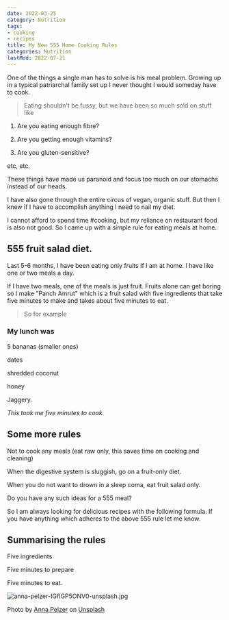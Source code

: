 ```yaml
---
date: 2022-03-25
category: Nutrition
tags:
- cooking
- recipes
title: My New 555 Home Cooking Rules
categories: Nutrition
lastMod: 2022-07-21
---
```

One of the things a single man has to solve is his meal problem. Growing up in a typical patriarchal family set up I never thought I would someday have to cook.

> Eating shouldn't be fussy, but we have been so much sold on stuff like

1. Are you eating enough fibre?

2. Are you getting enough vitamins?

3. Are you gluten-sensitive?

etc, etc.

These things have made us paranoid and focus too much on our stomachs instead of our heads.

I have also gone through the entire circus of vegan, organic stuff. But then I knew if I have to accomplish anything I need to nail my diet.

I cannot afford to spend time #cooking, but my reliance on restaurant food is also not good. So I came up with a simple rule for eating meals at home.

## 555 fruit salad diet.

Last 5-6 months, I have been eating only fruits If I am at home. I have like one or two meals a day.

If I have two meals, one of the meals is just fruit. Fruits alone can get boring so I make "Panch Amrut" which is a fruit salad with five ingredients that take five minutes to make and takes about five minutes to eat.

> So for example
### My lunch was

5 bananas (smaller ones)

dates

shredded coconut

honey

Jaggery.

*This took me five minutes to cook.*

## Some more rules

Not to cook any meals (eat raw only, this saves time on cooking and cleaning)

When the digestive system is sluggish, go on a fruit-only diet.

When you do not want to drown in a sleep coma, eat fruit salad only.

Do you have any such ideas for a 555 meal?

So I am always looking for delicious recipes with the following formula. If you have anything which adheres to the above 555 rule let me know.

## Summarising the rules

Five ingredients

Five minutes to prepare

Five minutes to eat.

![anna-pelzer-IGfIGP5ONV0-unsplash.jpg](https://manojnayak.mataroa.blog/images/84f10c17.jpeg)


Photo by <a href="https://unsplash.com/@annapelzer?utm_source=unsplash&utm_medium=referral&utm_content=creditCopyText">Anna Pelzer</a> on <a href="https://unsplash.com/s/photos/salad?utm_source=unsplash&utm_medium=referral&utm_content=creditCopyText">Unsplash</a>
